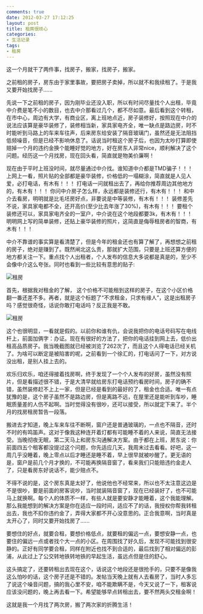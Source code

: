 ```yaml
---
comments: true
date: 2012-03-27 17:12:25
layout: post
title: 租房很烦心
categories:
- 生活记录
tags:
- 租房
---
```


这一个月就干了两件事，找房子，搬家，找房子，搬家。

之前租的房子，房东由于家里事故，要把房子卖掉，所以就不和我续租了。于是我又要开始找房子......

先说一下之前租的房子，因为刚毕业还没入职，所以有时间尽量找个人出租，毕竟中介费是笔不小的数目，也去中介那看过几个，都不尽如意。最后看到这个转租，在市中心，周边有大学，有商业区，离上班地点近，房子装修好，按照现在中介的说法应该算是豪华装修了，装修相当新，家具家电齐全，唯一缺点是路边房，时不时能听到马路上的车来车往声，后来房东给安装了隔音玻璃门，虽然还是无法阻挡低频噪音，但是已经不影响休息了。话说当时租这个房子后，也因为太吵打算即使赔掉一个月的违约金换个能睡好觉的地方，好在房东人非常nice，顺利解决了这个问题。经历这一个月找房，现在回头看，简直就是物美价廉啊！
<!-- more -->
现在由于平时上班没时间，就尽量通过中介找。谁知道中介都是TMD骗子！！！
上网上一看，照片贴的全部都是豪华装修，价格低的一塌糊涂，简直就是人见人爱，必打电话，有木有！！！
打电话一问就租出去了，再给你推荐周边其他地方的，有木有！！！
你问中介房子怎么样，永远都是装修还行，有木有！！！
和中介去看房，明明就是比毛坯房好点，非要说是中等装修，有木有！！！
装修差先不说，家具家电都不全，还开高价(至少比去年涨了30%)，有木有！！！
要租个装修还可以，家具家电齐全的一室户，中介说在这个地段都要3k，有木有！！！
明明网上写的简单装修，还贴上豪华装修的照片，这简直是侮辱租房者的智商，有木有！！！

中介不靠谱的事实算是看清楚了，但是今年的租金还也有算了解了，再想想之前租的房子，绝对是赚到了。既然闸北这么贵，那就扩大范围，只要是上班还算方便的地方都关注一下。重点找个人出租者，个人发布的信息大多说都是真是的，至少不会像中介这么夸张。同时也看到一些比较有意思的贴子:


![租房](http://farm9.staticflickr.com/8080/8324548285_36b0451ec2_o.jpg)


首先，根据我对租金的了解， 这个价格不可能租到这样的房子，在这个小区价格翻一番还差不多。再者，就是这个标题了“不求租金，只求有缘人”，这是出租房子吗？感觉很奇怪，话说你敢打电话吗？反正我是不敢。


![租房](http://farm9.staticflickr.com/8501/8324548221_4fb971eb80_o.png)


这个也很明显，一看就是假的。以前你和谁有仇，会说我把你的电话号码写在电线杆上，前面加俩字：办证。现在有很好的方法了，把你的电话挂到网上去，低价出租高品质房子。我当晚截图就已经被浏览了262次了，而且这个人得电话已经关机了。为啥可以断定是被陷害的呢，之前看到一个徐汇的，打电话问了一下，对方说没出租，是别人挂上去的。

欢乐归欢乐，咱还得接着找房啊，终于发现了一个个人发布的好房，虽然没有照片，但是看描述很不错，于是大清早就给房东打电话预约看房时间，房子的确不错，虽然装修赶不上上一家，但是已经是看到的最好的了，租金也合适。唯一有点犹豫的是，这个房子虽然不是路边房，但是离路不远，在屋里还是能听到车吵，睡眠质量差的人伤不起啊。当时觉得没有很吵，还可以接受，所以就定下来了。半个月的找房租房暂告一段落。

搬进去才知道，晚上车来车往不断啊，窗户还是普通玻璃的，一点也不隔音，还时不时的有鸣笛声。这对于像我这种连开着灯都有可能睡不着的人来说，简直无法接受。当晚彻夜无眠，第二天马上和房东沟通解决方案。由于都在上班，房东说：你前面四五个租客都没提过这个问题，你先适应几天，我周末过去看看。好吧，这一周几乎没睡着，晚上零点以后才睡还是睡不着，早上很早就被吵醒了。更无语的是，窗户是前几个月才换的，不可能再换隔音窗了，看来我们只能赔违约金走人了，只是看房东好说话不，能少赔点不。

不得不说的是，这个房东真是太好了，他说他也不经常来，所以也不太注意这边是不是很吵，要是前面的房客说吵，当时就装隔音窗了，现在已经装好了，也不可能马上就换啊。每个人的体质不一样，有些人就是要安静才能睡着，这个我能理解。那么我能想到的解决方案是你在适应一段时间，适应不了的话，我授权你帮我转租出去，我也不扣你违约金了，弄得大家都不开心没意思的。正合我意啊，当时真是太开心了，同时又要开始找房了......

要想住的好点，就要合租，要想价格低点，就要租的偏远一点，要想安静一点，也要住的偏远一点或者找个大一点的小区。在周围找了好久后，发现不可能找到很安静的。正好有同学要合租，同样在附近也找不到合适的，最后找到了相对偏远的彭浦，从此过上了公交转地铁转地铁的早起生活，虽远点但是住的舒心。

这头搞定了，还要转租出去现在这个，话说这个地段还是很抢手的，只要不是像我这么怕吵的话，这个房子还是不错的。发帖当天晚上就有人去看房了，当时人多忘了说这个噪音问题，搞的我心里不安，咱不能欺瞒不是，今天又说了一下，租客说应该没问题的，晚上再去看一下。希望能够早点转租出去，要不然两头交租金啊！

这就是我一个月找了两次房，搬了两次家的折腾生活！
